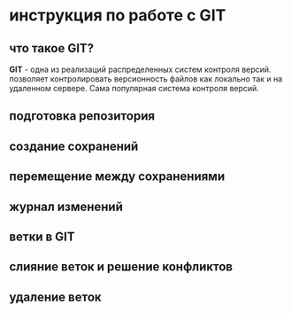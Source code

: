 # инструкция по работе с GIT

## что такое GIT?
**GIT** - одна из реализаций распределенных систем контроля версий. позволяет контролировать версионность файлов как локально так и на удаленном сервере. Сама популярная система контроля версий.

## подготовка репозитория

## создание сохранений

## перемещение между сохранениями

## журнал изменений

## ветки в GIT

## слияние веток и решение конфликтов

## удаление веток